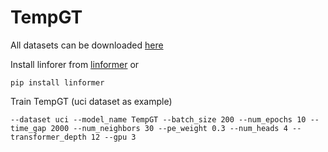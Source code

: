 # TempGT

All datasets can be downloaded [here](https://zenodo.org/record/7213796#.Y1cO6y8r30o)

Install linforer from [linformer](https://github.com/lucidrains/linformer) or 
```
pip install linformer
```

Train TempGT (uci dataset as example)
```
--dataset uci --model_name TempGT --batch_size 200 --num_epochs 10 --time_gap 2000 --num_neighbors 30 --pe_weight 0.3 --num_heads 4 --transformer_depth 12 --gpu 3
```